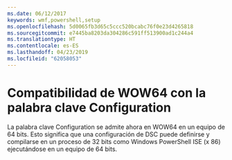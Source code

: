 ```yaml
---
ms.date: 06/12/2017
keywords: wmf,powershell,setup
ms.openlocfilehash: 5d0065fb3d65c5ccc520bcabc76f0e23d4265818
ms.sourcegitcommit: e7445ba8203da304286c591ff513900ad1c244a4
ms.translationtype: HT
ms.contentlocale: es-ES
ms.lasthandoff: 04/23/2019
ms.locfileid: "62058053"
---
```

# <a name="wow64-support-for-configuration-keyword"></a>Compatibilidad de WOW64 con la palabra clave Configuration

La palabra clave Configuration se admite ahora en WOW64 en un equipo de 64 bits. Esto significa que una configuración de DSC puede definirse y compilarse en un proceso de 32 bits como Windows PowerShell ISE (x 86) ejecutándose en un equipo de 64 bits.
